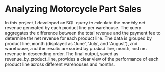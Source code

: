 # Analyzing Motorcycle Part Sales
In this project, I developed an SQL query to calculate the monthly net revenue generated by each product line per warehouse. 
The query aggregates the difference between the total revenue and the payment fee to determine the net revenue for each product line. 
The data is grouped by product line, month (displayed as 'June', 'July', and 'August'), and warehouse, and the results are sorted by product line, month, and net revenue in descending order. 
The final output, saved as revenue_by_product_line, provides a clear view of the performance of each product line across different warehouses and months.
